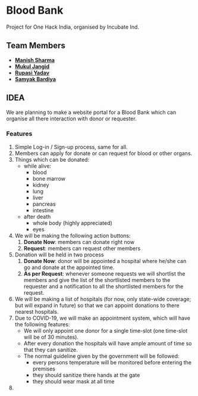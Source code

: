 # Blood Bank

Project for One Hack India, organised by Incubate Ind.

## Team Members

- [**Manish Sharma**](https://www.linkedin.com/in/manish-sharma-7879551a4)
- [**Mukul Jangid**]()
- [**Rupasi Yadav**](https://www.linkedin.com/in/rupasi-yadav-1941471a4)
- [**Samyak Bardiya**](https://www.linkedin.com/in/samyak039/)

## IDEA

We are planning to make a website portal for a Blood Bank which can organise all there interaction
with donor or requester.

### Features

1. Simple Log-in / Sign-up process, same for all.
2. Members can apply for donate or can request for blood or other organs.
3. Things which can be donated:
    - while alive:
        - blood
        - bone marrow
        - kidney
        - lung
        - liver
        - pancreas
        - intestine
    - after death
        - whole body (highly appreciated)
        - eyes
4. We will be making the following action buttons:
    1. **Donate Now**: members can donate right now
    2. **Request**: members can request other members 
5. Donation will be held in two process
    1. **Donate Now**: donor will be appointed a hospital where he/she can go and donate at the
       appointed time.
    2. **As per Request**: whenever someone requests we will shortlist the members and give the list
       of the shortlisted members to the requester and a notification to all the shortlisted members
       for the request.
6. We will be making a list of hospitals (for now, only state-wide coverage; but will expand in
   future) so that we can appoint donations to there nearest hospitals.
7. Due to COVID-19, we will make an appointment system, which will have the following features:
    - We will only appoint one donor for a single time-slot (one time-slot will be of 30 minutes).
    - After every donation the hospitals will have ample amount of time so that they can sanitize.
    - The normal guideline given by the government will be followed:
        - every persons temperature will be monitored before entering the premises
        - they should sanitize there hands at the gate
        - they should wear mask at all time
8. 
